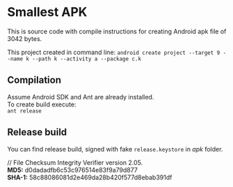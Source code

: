 Smallest APK
=============

This is source code with compile instructions for creating Android apk file of 3042 bytes.

This project created in command line:
```android create project --target 9 --name k --path k --activity a --package c.k```

## Compilation ##

Assume Android SDK and Ant are already installed.<br>
To create build execute:<br>
```ant release```

## Release build ##
You can find release build, signed with fake ```release.keystore``` in *apk* folder.

// File Checksum Integrity Verifier version 2.05.<br>
**MD5:** d0dadadfb6c53c976514e83f9a79d877<br>
**SHA-1:** 58c88086081d2e469da28b420f577d8ebab391df
